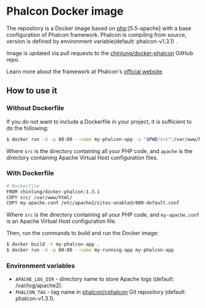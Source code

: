 # Phalcon Docker image

The repository is a Docker image based on [php]:[5.5-apache] with a base configuration of Phalcon framework. Phalcon is compiling from source, version is defined by environment variable(default: phalcon-v1.3.1) .

Image is updated via pull requests to the [chinlung/docker-phalcon] GitHub repo.

Learn more about the framework at Phalcon's [official website].

## How to use it

### Without Dockerfile

If you do not want to include a Dockerfile in your project, it is sufficient to do the following:

```sh
$ docker run -d -p 80:80 --name my-phalcon-app -v "$PWD/src":/var/www/html -v "$PWD/apache":/etc/apache2/sites-enabled chinlung/docker-phalcon:1.3.1
```

Where `src` is the directory containing all your PHP code, and `apache` is the directory containing Apache Virtual Host configuration files.

### With Dockerfile

```sh
# Dockerfile
FROM chinlung/docker-phalcon:1.3.1
COPY src/ /var/www/html/
COPY my-apache.conf /etc/apache2/sites-enabled/000-default.conf
```

Where `src` is the directory containing all your PHP code, and `my-apache.conf` is an Apache Virtual Host configuration file.

Then, run the commands to build and run the Docker image:

```sh
$ docker build -t my-phalcon-app .
$ docker run -d -p 80:80 --name my-running-app my-phalcon-app
```

### Environment variables

- `APACHE_LOG_DIR` - directory name to store Apache logs (default: /var/log/apache2).
- `PHALCON_TAG` - tag name in [phalcon/cphalcon] Git repository (default: phalcon-v1.3.1).

[official website]: https://phalconphp.com
[php]: https://hub.docker.com/_/php/
[5.6-apache]: https://github.com/docker-library/php/blob/47abb34bbfc92ccd26d07351bc18542ded37ef17/5.6/apache/Dockerfile
[chinlung/docker-phalcon]: https://github.com/chinlung/docker-phalcon
[phalcon/cphalcon]: https://github.com/phalcon/cphalcon/releases
